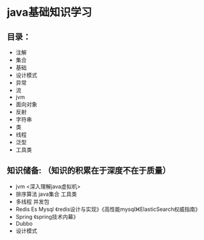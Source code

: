 # java基础知识学习

## 目录：  
* 注解
* 集合
* 基础
* 设计模式
* 异常
* 流
* jvm
* 面向对象
* 反射
* 字符串
* 类
* 线程
* 泛型
* 工具类

## 知识储备: （知识的积累在于深度不在于质量）
* jvm <深入理解java虚拟机>
* 排序算法 java集合 工具类 
* 多线程 并发包 
* Redis Es Mysql 《redis设计与实现》《高性能mysql》《ElasticSearch权威指南》
* Spring	《spring技术内幕》
* Dubbo
* 设计模式